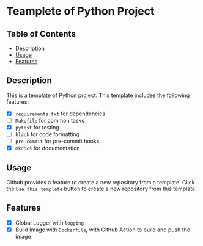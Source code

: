 # Teamplete of Python Project

## Table of Contents

- [Description](#description)
- [Usage](#usage)
- [Features](#features)

## Description

This is a template of Python project. This template includes the following features:

- [x] `requirements.txt` for dependencies
- [ ] `Makefile` for common tasks
- [x] `pytest` for testing
- [ ] `black` for code formatting
- [ ] `pre-commit` for pre-commit hooks
- [x] `mkdocs` for documentation

## Usage

Github provides a feature to create a new repository from a template.
Click the `Use this template` button to create a new repository from this template.

## Features

- [x] Global Logger with `logging`
- [x] Build Image with `Dockerfile`, with Github Action to build and push the image

